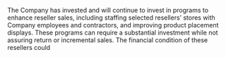 The  Company  has  invested  and  will  continue  to  invest  in  programs  to  enhance  reseller  sales,  including  staffing  selected
resellers’  stores  with  Company  employees  and  contractors,  and  improving  product  placement  displays.  These  programs  can
require a substantial investment while not assuring return or incremental sales. The financial condition of these resellers could